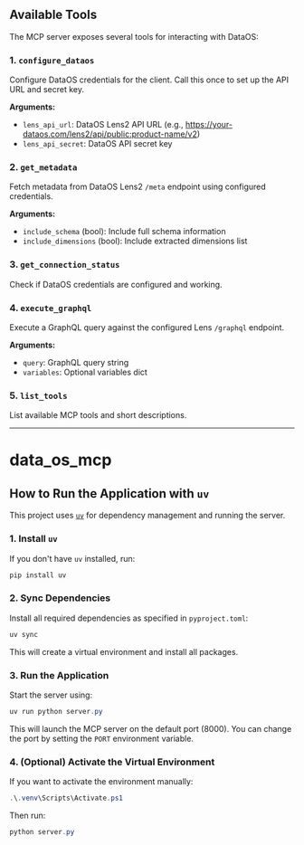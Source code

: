 ## Available Tools

The MCP server exposes several tools for interacting with DataOS:

### 1. `configure_dataos`
Configure DataOS credentials for the client. Call this once to set up the API URL and secret key.

**Arguments:**
- `lens_api_url`: DataOS Lens2 API URL (e.g., https://your-dataos.com/lens2/api/public:product-name/v2)
- `lens_api_secret`: DataOS API secret key

### 2. `get_metadata`
Fetch metadata from DataOS Lens2 `/meta` endpoint using configured credentials.

**Arguments:**
- `include_schema` (bool): Include full schema information
- `include_dimensions` (bool): Include extracted dimensions list

### 3. `get_connection_status`
Check if DataOS credentials are configured and working.

### 4. `execute_graphql`
Execute a GraphQL query against the configured Lens `/graphql` endpoint.

**Arguments:**
- `query`: GraphQL query string
- `variables`: Optional variables dict

### 5. `list_tools`
List available MCP tools and short descriptions.

---
# data_os_mcp

## How to Run the Application with `uv`

This project uses [`uv`](https://github.com/astral-sh/uv) for dependency management and running the server.

### 1. Install `uv`

If you don't have `uv` installed, run:

```powershell
pip install uv
```

### 2. Sync Dependencies

Install all required dependencies as specified in `pyproject.toml`:

```powershell
uv sync
```

This will create a virtual environment and install all packages.

### 3. Run the Application

Start the server using:

```powershell
uv run python server.py
```

This will launch the MCP server on the default port (8000). You can change the port by setting the `PORT` environment variable.

### 4. (Optional) Activate the Virtual Environment

If you want to activate the environment manually:

```powershell
.\.venv\Scripts\Activate.ps1
```

Then run:

```powershell
python server.py
```
